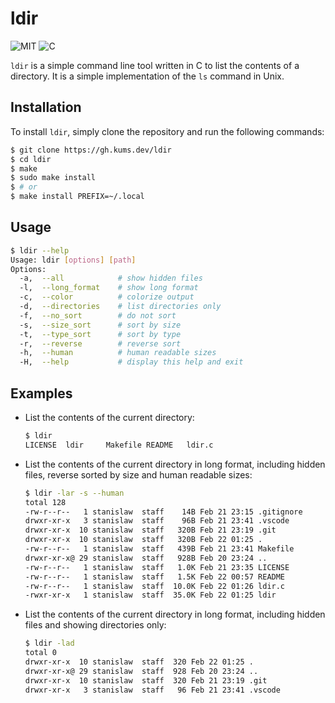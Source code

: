 # ldir
![MIT](https://img.shields.io/badge/license-MIT-blue) ![C](https://img.shields.io/badge/language-C-blue)

`ldir` is a simple command line tool written in C to list the contents of a directory. It is a simple implementation of the `ls` command in Unix.

## Installation

To install `ldir`, simply clone the repository and run the following commands:

```bash
$ git clone https://gh.kums.dev/ldir
$ cd ldir
$ make
$ sudo make install
$ # or
$ make install PREFIX=~/.local
```

## Usage

```bash
$ ldir --help
Usage: ldir [options] [path]
Options:
  -a,  --all            # show hidden files
  -l,  --long_format    # show long format
  -c,  --color          # colorize output
  -d,  --directories    # list directories only
  -f,  --no_sort        # do not sort
  -s,  --size_sort      # sort by size
  -t,  --type_sort      # sort by type
  -r,  --reverse        # reverse sort
  -h,  --human          # human readable sizes
  -H,  --help           # display this help and exit
```

## Examples

- List the contents of the current directory:
  ```bash
  $ ldir
  LICENSE  ldir     Makefile README   ldir.c
  ```

- List the contents of the current directory in long format, including hidden files, reverse sorted by size and human readable sizes:
  ```bash
  $ ldir -lar -s --human
  total 128
  -rw-r--r--   1 stanislaw  staff    14B Feb 21 23:15 .gitignore
  drwxr-xr-x   3 stanislaw  staff    96B Feb 21 23:41 .vscode
  drwxr-xr-x  10 stanislaw  staff   320B Feb 21 23:19 .git
  drwxr-xr-x  10 stanislaw  staff   320B Feb 22 01:25 .
  -rw-r--r--   1 stanislaw  staff   439B Feb 21 23:41 Makefile
  drwxr-xr-x@ 29 stanislaw  staff   928B Feb 20 23:24 ..
  -rw-r--r--   1 stanislaw  staff   1.0K Feb 21 23:35 LICENSE
  -rw-r--r--   1 stanislaw  staff   1.5K Feb 22 00:57 README
  -rw-r--r--   1 stanislaw  staff  10.0K Feb 22 01:26 ldir.c
  -rwxr-xr-x   1 stanislaw  staff  35.0K Feb 22 01:25 ldir
  ```

- List the contents of the current directory in long format, including hidden files and showing directories only:
  ```bash
  $ ldir -lad
  total 0
  drwxr-xr-x  10 stanislaw  staff  320 Feb 22 01:25 .
  drwxr-xr-x@ 29 stanislaw  staff  928 Feb 20 23:24 ..
  drwxr-xr-x  10 stanislaw  staff  320 Feb 21 23:19 .git
  drwxr-xr-x   3 stanislaw  staff   96 Feb 21 23:41 .vscode
  ```
